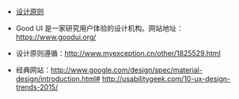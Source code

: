 + [设计原则](file:///E:/GitProject/WizNote/实践/1.2-页面UI设计/UI设计原则.md)

+ Good UI 是一家研究用户体验的设计机构。网站地址：https://www.goodui.org/
+ 设计原则遵循：http://www.myexception.cn/other/1825529.html
    
+ 经典网站：http://www.google.com/design/spec/material-design/introduction.html#    http://usabilitygeek.com/10-ux-design-trends-2015/
